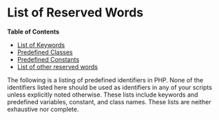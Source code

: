 List of Reserved Words
======================

**Table of Contents**

-   [List of Keywords](/reserved/keywords.html)
-   [Predefined Classes](/reserved/classes.html)
-   [Predefined Constants](/reserved/constants.html)
-   [List of other reserved words](/reserved/other-reserved-words.html)

The following is a listing of predefined identifiers in PHP. None of the
identifiers listed here should be used as identifiers in any of your
scripts unless explicitly noted otherwise. These lists include keywords
and predefined variables, constant, and class names. These lists are
neither exhaustive nor complete.
